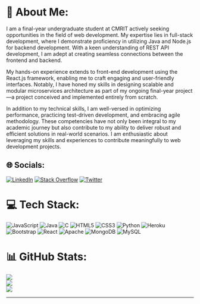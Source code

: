 # 💫 About Me:
I am a final-year undergraduate student at CMRIT actively seeking opportunities in the field of web development. My expertise lies in full-stack development, where I demonstrate proficiency in utilizing Java and Node.js for backend development. With a keen understanding of REST API development, I am adept at creating seamless connections between the frontend and backend.

My hands-on experience extends to front-end development using the React.js framework, enabling me to craft engaging and user-friendly interfaces. Notably, I have honed my skills in designing scalable and modular microservices architecture as part of my ongoing final-year project—a project conceived and implemented entirely from scratch.

In addition to my technical skills, I am well-versed in optimizing performance, practicing test-driven development, and embracing agile methodology. These competencies have not only been integral to my academic journey but also contribute to my ability to deliver robust and efficient solutions in real-world scenarios. I am enthusiastic about leveraging my skills and experiences to contribute meaningfully to web development projects.

## 🌐 Socials:
[![LinkedIn](https://img.shields.io/badge/LinkedIn-%230077B5.svg?logo=linkedin&logoColor=white)](https://linkedin.com/in/ayush-kumar-96b522221) [![Stack Overflow](https://img.shields.io/badge/-Stackoverflow-FE7A16?logo=stack-overflow&logoColor=white)](https://stackoverflow.com/users/20108635) [![Twitter](https://img.shields.io/badge/Twitter-%231DA1F2.svg?logo=Twitter&logoColor=white)](https://twitter.com/0801Aayush) 

# 💻 Tech Stack:
 ![JavaScript](https://img.shields.io/badge/javascript-%23323330.svg?style=for-the-badge&logo=javascript&logoColor=%23F7DF1E) ![Java](https://img.shields.io/badge/java-%23ED8B00.svg?style=for-the-badge&logo=java&logoColor=white) ![C](https://img.shields.io/badge/c-%2300599C.svg?style=for-the-badge&logo=c&logoColor=white)  ![HTML5](https://img.shields.io/badge/html5-%23E34F26.svg?style=for-the-badge&logo=html5&logoColor=white) ![CSS3](https://img.shields.io/badge/css3-%231572B6.svg?style=for-the-badge&logo=css3&logoColor=white) ![Python](https://img.shields.io/badge/python-3670A0?style=for-the-badge&logo=python&logoColor=ffdd54) ![Heroku](https://img.shields.io/badge/heroku-%23430098.svg?style=for-the-badge&logo=heroku&logoColor=white) ![Bootstrap](https://img.shields.io/badge/bootstrap-%23563D7C.svg?style=for-the-badge&logo=bootstrap&logoColor=white) ![React](https://img.shields.io/badge/react-%2320232a.svg?style=for-the-badge&logo=react&logoColor=%2361DAFB) ![Apache](https://img.shields.io/badge/apache-%23D42029.svg?style=for-the-badge&logo=apache&logoColor=white) ![MongoDB](https://img.shields.io/badge/MongoDB-%234ea94b.svg?style=for-the-badge&logo=mongodb&logoColor=white) ![MySQL](https://img.shields.io/badge/mysql-%2300f.svg?style=for-the-badge&logo=mysql&logoColor=white)
# 📊 GitHub Stats:
![](https://github-readme-stats.vercel.app/api?username=ayushkr08&theme=dark&hide_border=false&include_all_commits=true&count_private=true)<br/>
![](https://github-readme-streak-stats.herokuapp.com/?user=ayushkr08&theme=dark&hide_border=false)<br/>
![](https://github-readme-stats.vercel.app/api/top-langs/?username=ayushkr08&theme=dark&hide_border=false&include_all_commits=true&count_private=true&layout=compact)

---
